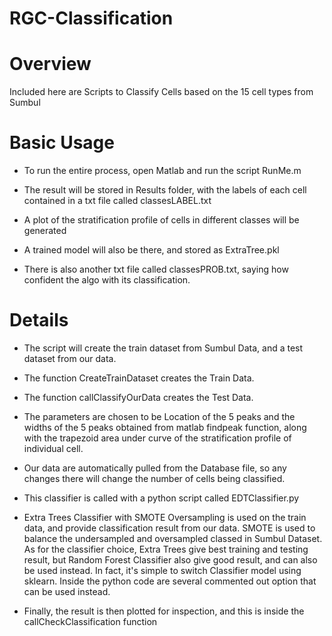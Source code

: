 # RGC-Classification
# Overview
Included here are Scripts to Classify Cells based on the 15 cell types from Sumbul

# Basic Usage

- To run the entire process, open Matlab and run the script RunMe.m

- The result will be stored in Results folder, with the labels of each cell contained in a txt file called classesLABEL.txt

- A plot of the stratification profile of cells in different classes will be generated

- A trained model will also be there, and stored as ExtraTree.pkl

- There is also another txt file called classesPROB.txt, saying how confident the algo with its classification. 


# Details 

- The script will create the train dataset from Sumbul Data, and a test dataset from our data.

- The function CreateTrainDataset creates the Train Data.

- The function callClassifyOurData creates the Test Data.

- The parameters are chosen to be Location of the 5 peaks and the widths of the 5 peaks obtained from matlab findpeak function, along with the trapezoid area under curve of the stratification profile of individual cell.

- Our data are automatically pulled from the Database file, so any changes there will change the number of cells being classified. 

- This classifier is called with a python script called EDTClassifier.py

- Extra Trees Classifier with SMOTE Oversampling is used on the train data, and provide classification result from our data. SMOTE is used to balance the undersampled and oversampled classed in Sumbul Dataset. As for the classifier choice, Extra Trees give best training and testing result, but Random Forest Classifier also give good result, and can also be used instead. In fact, it's simple to switch Classifier model using sklearn. Inside the python code are several commented out option that can be used instead.

- Finally, the result is then plotted for inspection, and this is inside the callCheckClassification function

